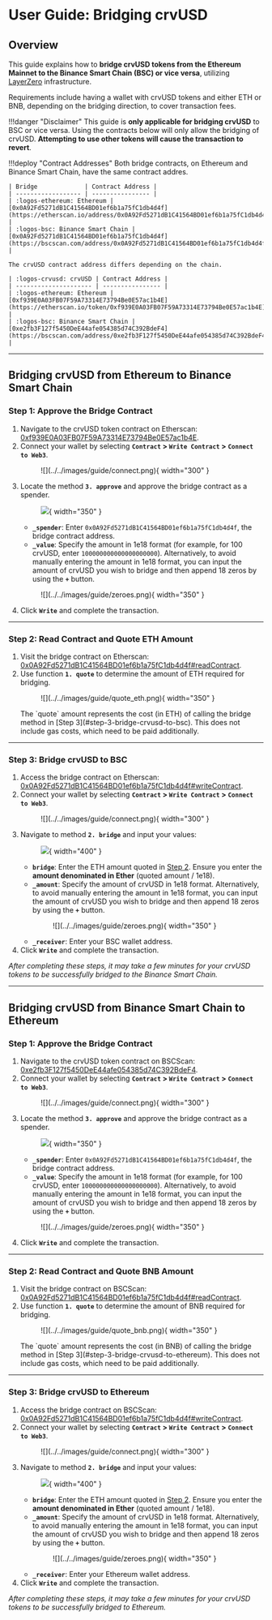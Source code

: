 <h1>User Guide: Bridging crvUSD</h1>


## **Overview**
This guide explains how to **bridge crvUSD tokens from the Ethereum Mainnet to the Binance Smart Chain (BSC) or vice versa**, utilizing [LayerZero](https://layerzero.network/) infrastructure.

Requirements include having a wallet with crvUSD tokens and either ETH or BNB, depending on the bridging direction, to cover transaction fees.


!!!danger "Disclaimer"
    This guide is **only applicable for bridging crvUSD** to BSC or vice versa. Using the contracts below will only allow the bridging of crvUSD. **Attempting to use other tokens will cause the transaction to revert**.

!!!deploy "Contract Addresses"
    Both bridge contracts, on Ethereum and Binance Smart Chain, have the same contract addres.

    | Bridge             | Contract Address |
    | ------------------ | ---------------- |
    | :logos-ethereum: Ethereum | [0x0A92Fd5271dB1C41564BD01ef6b1a75fC1db4d4f](https://etherscan.io/address/0x0A92Fd5271dB1C41564BD01ef6b1a75fC1db4d4f) |
    | :logos-bsc: Binance Smart Chain | [0x0A92Fd5271dB1C41564BD01ef6b1a75fC1db4d4f](https://bscscan.com/address/0x0A92Fd5271dB1C41564BD01ef6b1a75fC1db4d4f) |

    The crvUSD contract address differs depending on the chain.

    | :logos-crvusd: crvUSD | Contract Address |
    | --------------------- | ---------------- |
    | :logos-ethereum: Ethereum | [0xf939E0A03FB07F59A73314E73794Be0E57ac1b4E](https://etherscan.io/token/0xf939E0A03FB07F59A73314E73794Be0E57ac1b4E) |
    | :logos-bsc: Binance Smart Chain | [0xe2fb3F127f5450DeE44afe054385d74C392BdeF4](https://bscscan.com/address/0xe2fb3F127f5450DeE44afe054385d74C392BdeF4) |


---


## **Bridging crvUSD from Ethereum to Binance Smart Chain**

### Step 1: Approve the Bridge Contract
1. Navigate to the crvUSD token contract on Etherscan: [0xf939E0A03FB07F59A73314E73794Be0E57ac1b4E](https://etherscan.io/address/0xf939E0A03FB07F59A73314E73794Be0E57ac1b4E#writeContract).
2. Connect your wallet by selecting **`Contract` > `Write Contract` > `Connect to Web3`**.
    <figure markdown="span">
    ![](../../images/guide/connect.png){ width="300" }
    <figcaption></figcaption>
    </figure>
3. Locate the method **`3. approve`** and approve the bridge contract as a spender.
        <figure markdown="span">
            ![](../../images/guide/approve.png){ width="350" }
            <figcaption></figcaption>
        </figure>
    - **`_spender`**: Enter `0x0A92Fd5271dB1C41564BD01ef6b1a75fC1db4d4f`, the bridge contract address.
    - **`_value`**: Specify the amount in 1e18 format (for example, for 100 crvUSD, enter `100000000000000000000`).
    Alternatively, to avoid manually entering the amount in 1e18 format, you can input the amount of crvUSD you wish to bridge and then append 18 zeros by using the **`+`** button.
    <figure markdown="span">
        ![](../../images/guide/zeroes.png){ width="350" }
        <figcaption></figcaption>
    </figure>
4. Click **`Write`** and complete the transaction.

---

### Step 2: Read Contract and Quote ETH Amount
1. Visit the bridge contract on Etherscan: [0x0A92Fd5271dB1C41564BD01ef6b1a75fC1db4d4f#readContract](https://etherscan.io/address/0x0A92Fd5271dB1C41564BD01ef6b1a75fC1db4d4f#readContract).
2. Use function **`1. quote`** to determine the amount of ETH required for bridging.
    <figure markdown="span">
    ![](../../images/guide/quote_eth.png){ width="350" }
    <figcaption></figcaption>
    </figure>
    The `quote` amount represents the cost (in ETH) of calling the bridge method in [Step 3](#step-3-bridge-crvusd-to-bsc). This does not include gas costs, which need to be paid additionally.

---

### Step 3: Bridge crvUSD to BSC
1. Access the bridge contract on Etherscan: [0x0A92Fd5271dB1C41564BD01ef6b1a75fC1db4d4f#writeContract](https://etherscan.io/address/0x0A92Fd5271dB1C41564BD01ef6b1a75fC1db4d4f#writeContract).
2. Connect your wallet by selecting **`Contract` > `Write Contract` > `Connect to Web3`**.
    <figure markdown="span">
    ![](../../images/guide/connect.png){ width="300" }
    <figcaption></figcaption>
    </figure>
3. Navigate to method **`2. bridge`** and input your values:
        <figure markdown="span">
        ![](../../images/guide/bridge_eth.png){ width="400" }
        <figcaption></figcaption>
        </figure>
    - **`bridge`**: Enter the ETH amount quoted in [Step 2](#step-2-read-contract-and-quote-eth-amount). Ensure you enter the **amount denominated in Ether** (quoted amount / 1e18).
    - **`_amount`**: Specify the amount of crvUSD in 1e18 format.
    Alternatively, to avoid manually entering the amount in 1e18 format, you can input the amount of crvUSD you wish to bridge and then append 18 zeros by using the **`+`** button.
        <figure markdown="span">
            ![](../../images/guide/zeroes.png){ width="350" }
            <figcaption></figcaption>
        </figure>
    - **`_receiver`**: Enter your BSC wallet address.
4. Click **`Write`** and complete the transaction.


*After completing these steps, it may take a few minutes for your crvUSD tokens to be successfully bridged to the Binance Smart Chain.*



---



## **Bridging crvUSD from Binance Smart Chain to Ethereum**


### Step 1: Approve the Bridge Contract
1. Navigate to the crvUSD token contract on BSCScan: [0xe2fb3F127f5450DeE44afe054385d74C392BdeF4](https://bscscan.com/address/0xe2fb3F127f5450DeE44afe054385d74C392BdeF4).
2. Connect your wallet by selecting **`Contract` > `Write Contract` > `Connect to Web3`**.
    <figure markdown="span">
        ![](../../images/guide/connect.png){ width="300" }
        <figcaption></figcaption>
    </figure>
3. Locate the method **`3. approve`** and approve the bridge contract as a spender.
        <figure markdown="span">
            ![](../../images/guide/approve.png){ width="350" }
            <figcaption></figcaption>
        </figure>
    - **`_spender`**: Enter `0x0A92Fd5271dB1C41564BD01ef6b1a75fC1db4d4f`, the bridge contract address.
    - **`_value`**: Specify the amount in 1e18 format (for example, for 100 crvUSD, enter `100000000000000000000`).
    Alternatively, to avoid manually entering the amount in 1e18 format, you can input the amount of crvUSD you wish to bridge and then append 18 zeros by using the **`+`** button.
    <figure markdown="span">
        ![](../../images/guide/zeroes.png){ width="350" }
        <figcaption></figcaption>
    </figure>
4. Click **`Write`** and complete the transaction.

---

### Step 2: Read Contract and Quote BNB Amount
1. Visit the bridge contract on BSCScan: [0x0A92Fd5271dB1C41564BD01ef6b1a75fC1db4d4f#readContract](https://bscscan.com/address/0x0A92Fd5271dB1C41564BD01ef6b1a75fC1db4d4f#readContract).
2. Use function **`1. quote`** to determine the amount of BNB required for bridging.
    <figure markdown="span">
    ![](../../images/guide/quote_bnb.png){ width="350" }
    <figcaption></figcaption>
    </figure>
    The `quote` amount represents the cost (in BNB) of calling the bridge method in [Step 3](#step-3-bridge-crvusd-to-ethereum). This does not include gas costs, which need to be paid additionally.

---

### Step 3: Bridge crvUSD to Ethereum
1. Access the bridge contract on BSCScan: [0x0A92Fd5271dB1C41564BD01ef6b1a75fC1db4d4f#writeContract](https://etherscan.io/address/0x0A92Fd5271dB1C41564BD01ef6b1a75fC1db4d4f#writeContract).
2. Connect your wallet by selecting **`Contract` > `Write Contract` > `Connect to Web3`**.
    <figure markdown="span">
    ![](../../images/guide/connect.png){ width="300" }
    <figcaption></figcaption>
    </figure>
3. Navigate to method **`2. bridge`** and input your values:
        <figure markdown="span">
        ![](../../images/guide/bridge_bnb.png){ width="400" }
        <figcaption></figcaption>
        </figure>
    - **`bridge`**: Enter the ETH amount quoted in [Step 2](#step-2-read-contract-and-quote-bnb-amount). Ensure you enter the **amount denominated in Ether** (quoted amount / 1e18).
    - **`_amount`**: Specify the amount of crvUSD in 1e18 format.
    Alternatively, to avoid manually entering the amount in 1e18 format, you can input the amount of crvUSD you wish to bridge and then append 18 zeros by using the **`+`** button.
        <figure markdown="span">
            ![](../../images/guide/zeroes.png){ width="350" }
            <figcaption></figcaption>
        </figure>
    - **`_receiver`**: Enter your Ethereum wallet address.
4. Click **`Write`** and complete the transaction.

*After completing these steps, it may take a few minutes for your crvUSD tokens to be successfully bridged to Ethereum.*